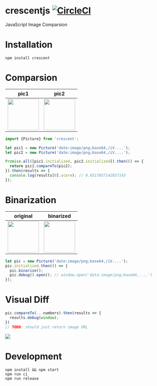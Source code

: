 # crescentjs [![CircleCI](https://circleci.com/gh/otiai10/crescentjs.svg?style=svg)](https://circleci.com/gh/otiai10/crescentjs)

JavaScript Image Comparsion

# Installation

```
npm install crescent
```

# Comparsion

| pic1 | pic2 |
|:----:|:----:|
| <img src="https://cloud.githubusercontent.com/assets/931554/16201656/b5f3ff34-3712-11e6-9c7f-100b3441f7fc.jpeg" width="100px"> | <img src="https://cloud.githubusercontent.com/assets/931554/16201665/befbb036-3712-11e6-8fc4-e41af9aacd75.jpeg" width="100px"> |

```javascript
import {Picture} from 'crescent';

let pic1 = new Picture('date:image/png;base64,/iV....');
let pic2 = new Picture('date:image/png;base64,/iV....');

Promise.all([pic1.initialized, pic2.initialized]).then(() => {
  return pic1.compareTo(pic2);
}).then(results => {
  console.log(results[0].score); // 0.6517857142857143
});
```

# Binarization

| original | binarized |
|:--------:|:---------:|
| <img src="https://cloud.githubusercontent.com/assets/931554/16201662/ba3e0b0c-3712-11e6-924a-ec0898a71402.jpeg" width="100px"> | <img src="https://cloud.githubusercontent.com/assets/931554/16201681/cd377c7a-3712-11e6-885a-01a251e5a8fe.png" width="100px"> |

```javascript
let pic = new Picture('date:image/png;base64,/iV....');
pic.initialized.then(() => {
  pic.binarize();
  pic.debug().open(); // window.open('data:image/png;base64,....')
});
```

# Visual Diff

```javascript
pic.compareTo(...numbers).then(results => {
  results.debug(window);
})
// TODO: should just return image URL
```

![](https://cloud.githubusercontent.com/assets/931554/19325403/43542de2-90c6-11e6-9c06-d6782ff7c2a3.png)

# Development

```
npm install && npm start
npm run ci
npm run release
```
